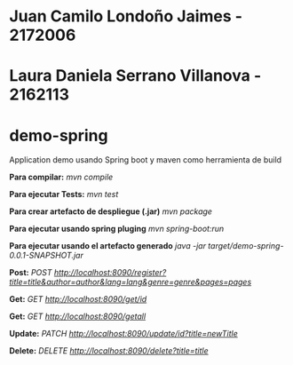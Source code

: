# Juan Camilo Londoño Jaimes - 2172006
# Laura Daniela Serrano Villanova - 2162113

# demo-spring
Application demo usando Spring boot y maven como herramienta de build

__Para compilar:__
_mvn compile_

__Para ejecutar Tests:__
_mvn test_

__Para crear artefacto de despliegue (.jar)__
_mvn package_

__Para ejecutar usando spring pluging__ _mvn spring-boot:run_

__Para ejecutar usando el artefacto generado__ _java -jar target/demo-spring-0.0.1-SNAPSHOT.jar_




__Post:__
_POST [http://localhost:8090/register?title=title&author=author&lang=lang&genre=genre&pages=pages](http://localhost:8090/register?title=title&author=author&lang=lang&genre=genre&pages=pages)_

__Get:__
_GET [http://localhost:8090/get/id](http://localhost:8090/get/id)_

__Get:__
_GET [http://localhost:8090/getall](http://localhost:8090/getall)_

__Update:__
_PATCH [http://localhost:8090/update/id?title=newTitle](http://localhost:8090/user/id?title=newTitle)_

__Delete:__
_DELETE [http://localhost:8090/delete?title=title](http://localhost:8090/delete?title=title)_